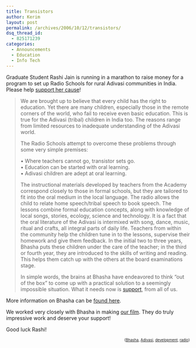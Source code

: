 ```yaml
---
title: Transistors
author: Kerim
layout: post
permalink: /archives/2006/10/12/transistors/
dsq_thread_id:
  - 825171239
categories:
  - Announcements
  - Education
  - Info Tech
---
```

Graduate Student Rashi Jain is running in a marathon to raise money for a program to set up Radio Schools for rural Adivasi communities in India. Please help <a href="http://www.runforindia.org/runners/rashij" onclick="_gaq.push(['_trackEvent', 'outbound-article', 'http://www.runforindia.org/runners/rashij', 'support her cause']);" >support her cause</a>!

> We are brought up to believe that every child has the right to education. Yet there are many children, especially those in the remote corners of the world, who fail to receive even basic education. This is true for the Adivasi (tribal) children in India too. The reasons range from limited resources to inadequate understanding of the Adivasi world.
> 
> The Radio Schools attempt to overcome these problems through some very simple premises:
> 
> • Where teachers cannot go, transistor sets go.  
> • Education can be started with oral learning.  
> • Adivasi children are adept at oral learning.
> 
> The instructional materials developed by teachers from the Academy correspond closely to those in formal schools, but they are tailored to fit into the oral medium in the local language. The radio allows the child to relate home speech/tribal speech to book speech. The lessons combine formal education concepts, along with knowledge of local songs, stories, ecology, science and technology. It is a fact that the oral literature of the Adivasi is intermixed with song, dance, music, ritual and crafts, all integral parts of daily life. Teachers from within the community help the children tune in to the lessons, supervise their homework and give them feedback. In the initial two to three years, Bhasha puts these children under the care of the teacher; in the third or fourth year, they are introduced to the skills of writing and reading. This helps them catch up with the others at the board examinations stage.
> 
> In simple words, the brains at Bhasha have endeavored to think “out of the box” to come up with a practical solution to a seemingly impossible situation. What it needs now is <a href="http://www.runforindia.org/runners/rashij" onclick="_gaq.push(['_trackEvent', 'outbound-article', 'http://www.runforindia.org/runners/rashij', 'support']);" >support</a>, from all of us. 

More information on Bhasha can be <a href="http://www.indiatogether.org/bhasha/" onclick="_gaq.push(['_trackEvent', 'outbound-article', 'http://www.indiatogether.org/bhasha/', 'found here']);" >found here</a>.

We worked very closely with Bhasha in making <a href="http://hoochandhamlet.com" onclick="_gaq.push(['_trackEvent', 'outbound-article', 'http://hoochandhamlet.com', 'our film']);" >our film</a>. They do truly impressive work and deserve your support!

Good luck Rashi!  
<!-- technorati tags start -->

<div style="text-align:right;">
  <span style="font-size:x-small;">{<a href="http://www.technorati.com/tag/Bhasha" onclick="_gaq.push(['_trackEvent', 'outbound-article', 'http://www.technorati.com/tag/Bhasha', 'Bhasha']);"  rel="tag">Bhasha</a>, <a href="http://www.technorati.com/tag/Adivasi" onclick="_gaq.push(['_trackEvent', 'outbound-article', 'http://www.technorati.com/tag/Adivasi', 'Adivasi']);"  rel="tag">Adivasi</a>, <a href="http://www.technorati.com/tag/development" onclick="_gaq.push(['_trackEvent', 'outbound-article', 'http://www.technorati.com/tag/development', 'development']);"  rel="tag">development</a>, <a href="http://www.technorati.com/tag/radio" onclick="_gaq.push(['_trackEvent', 'outbound-article', 'http://www.technorati.com/tag/radio', 'radio']);"  rel="tag">radio</a>}</span>


<!-- technorati tags end -->

